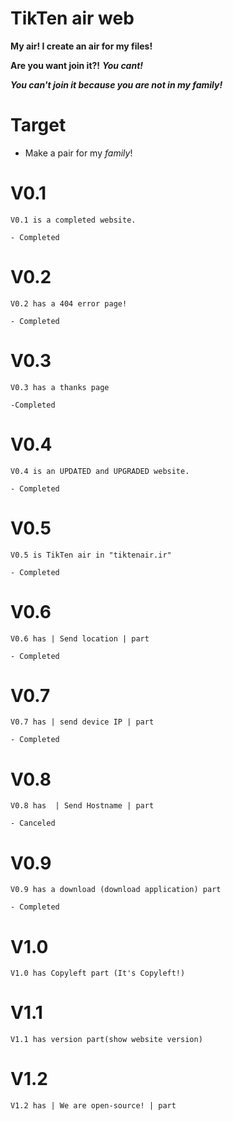 # TikTen air web
 **My air! I create an air for my files!**

 **Are you want join it?!** ***You cant!***

 ***You can't join it because you are not in my family!***

# Target
 - Make a pair for my *family*!

# V0.1
    V0.1 is a completed website. 

    - Completed
# V0.2
    V0.2 has a 404 error page!

    - Completed
# V0.3
    V0.3 has a thanks page

    -Completed
# V0.4
    V0.4 is an UPDATED and UPGRADED website.

    - Completed
# V0.5
    V0.5 is TikTen air in "tiktenair.ir"

    - Completed
# V0.6
    V0.6 has | Send location | part
    
    - Completed
# V0.7
    V0.7 has | send device IP | part
    
    - Completed
# V0.8
    V0.8 has  | Send Hostname | part

    - Canceled
# V0.9
    V0.9 has a download (download application) part

    - Completed
# V1.0
    V1.0 has Copyleft part (It's Copyleft!)
# V1.1 
    V1.1 has version part(show website version)
# V1.2
    V1.2 has | We are open-source! | part
